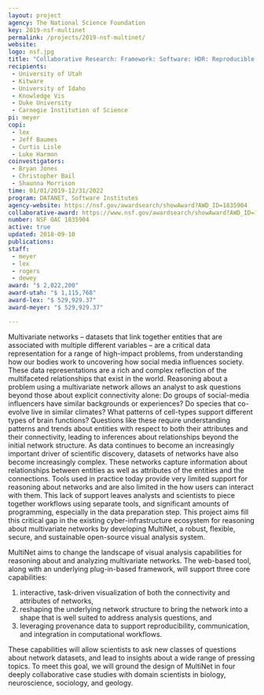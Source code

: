 ```yaml
---
layout: project
agency: The National Science Foundation
key: 2019-nsf-multinet
permalink: /projects/2019-nsf-multinet/
website:
logo: nsf.jpg
title: "Collaborative Research: Framework: Software: HDR: Reproducible Visual Analysis of Multivariate Networks with MultiNet"
recipients:
 - University of Utah
 - Kitware
 - University of Idaho 
 - Knowledge Vis
 - Duke University
 - Carnegie Institution of Science
pi: meyer
copi: 
 - lex
 - Jeff Baumes 
 - Curtis Lisle
 - Luke Harmon
coinvestigators:
 - Bryan Jones
 - Christopher Bail
 - Shaunna Morrison
time: 01/01/2019-12/31/2022
program: DATANET, Software Institutes
agency-website: https://nsf.gov/awardsearch/showAward?AWD_ID=1835904
collaborative-award: https://www.nsf.gov/awardsearch/showAward?AWD_ID=1835893
number: NSF OAC 1835904
active: true
updated: 2018-09-10
publications: 
staff:
 - meyer
 - lex
 - rogers
 - dewey
award: "$ 2,022,200"
award-utah: "$ 1,115,768"
award-lex: "$ 529,929.37"
award-meyer: "$ 529,929.37" 

---
```


Multivariate networks – datasets that link together entities that are associated with multiple different variables – are a critical data representation for a range of high-impact problems, from understanding how our bodies work to uncovering how social media influences society. These data representations are a rich and complex reflection of the multifaceted relationships that exist in the world. Reasoning about a problem using a multivariate network allows an analyst to ask questions beyond those about explicit connectivity alone: Do groups of social-media influencers have similar backgrounds or experiences? Do species that co-evolve live in similar climates? What patterns of cell-types support different types of brain functions? Questions like these require understanding patterns and trends about entities with respect to both their attributes and their connectivity, leading to inferences about relationships beyond the initial network structure. As data continues to become an increasingly important driver of scientific discovery, datasets of networks have also become increasingly complex. These networks capture information about relationships between entities as well as attributes of the entities and the connections. Tools used in practice today provide very limited support for reasoning about networks and are also limited in the how users can interact with them. This lack of support leaves analysts and scientists to piece together workflows using separate tools, and significant amounts of programming, especially in the data preparation step. This project aims fill this critical gap in the existing cyber-infrastructure ecosystem for reasoning about multivariate networks by developing MultiNet, a robust, flexible, secure, and sustainable open-source visual analysis system. 

MultiNet aims to change the landscape of visual analysis capabilities for reasoning about and analyzing multivariate networks. The web-based tool, along with an underlying plug-in-based framework, will support three core capabilities: 

1. interactive, task-driven visualization of both the connectivity and attributes of networks, 
2. reshaping the underlying network structure to bring the network into a shape that is well suited to address analysis questions, and 
3.  leveraging provenance data to support reproducibility, communication, and integration in computational workflows. 

These capabilities will allow scientists to ask new classes of questions about network datasets, and lead to insights about a wide range of pressing topics. To meet this goal, we will ground the design of MultiNet in four deeply collaborative case studies with domain scientists in biology, neuroscience, sociology, and geology.


